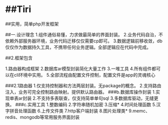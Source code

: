 ##Tiri
====

##实用，简单php开发框架

##一.设计理念
1.组件通俗易懂，力求做最简单的界面封装。
2.业务代码自治，不依赖外部服务器环境，业务代码迁移仅仅需要cp即可。
3.数据逻辑前移收敛，db仅仅作为数据持久工具，不携带任何业务逻辑。全部逻辑应在代码中完成。

##2.框架包含

1.路由器构成框架
2.数据库ar模型封装简化大量工作
3.一堆工具
4.所有组件都可以在cli环境中实用。
5.全部流程由配置文件控制，配置文件是app的灵魂核心

###2.1路由器
 1.仅支持控制器和方法两层封装。无package的概念。
 2.支持路由注入，业务可完全控制路由映射。提供默认路由器。
###b.数据库操作封装
 1.实现单表ar封装
 2.不支持多表联查，仅支持简单单句sql
 3.多数据库驱动，无缝更换。
###c.实用工具
 1.整数编码
 2.字符串随机加密
 3.压缩*
 4.时间处理函数
 5.汉字拼音处理函数
 6.上传文件类
 7.http客户端封装
 8.图片处理类*
 9.memc、redis、mongodb等常用服务界面封装
 













